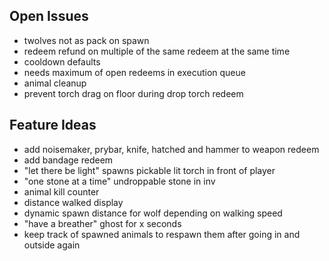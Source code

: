 ## Open Issues

- twolves not as pack on spawn
- redeem refund on multiple of the same redeem at the same time
- cooldown defaults
- needs maximum of open redeems in execution queue
- animal cleanup
- prevent torch drag on floor during drop torch redeem

## Feature Ideas

- add noisemaker, prybar, knife, hatched and hammer to weapon redeem
- add bandage redeem
- "let there be light" spawns pickable lit torch in front of player
- "one stone at a time" undroppable stone in inv
- animal kill counter
- distance walked display
- dynamic spawn distance for wolf depending on walking speed
- "have a breather" ghost for x seconds
- keep track of spawned animals to respawn them after going in and outside again